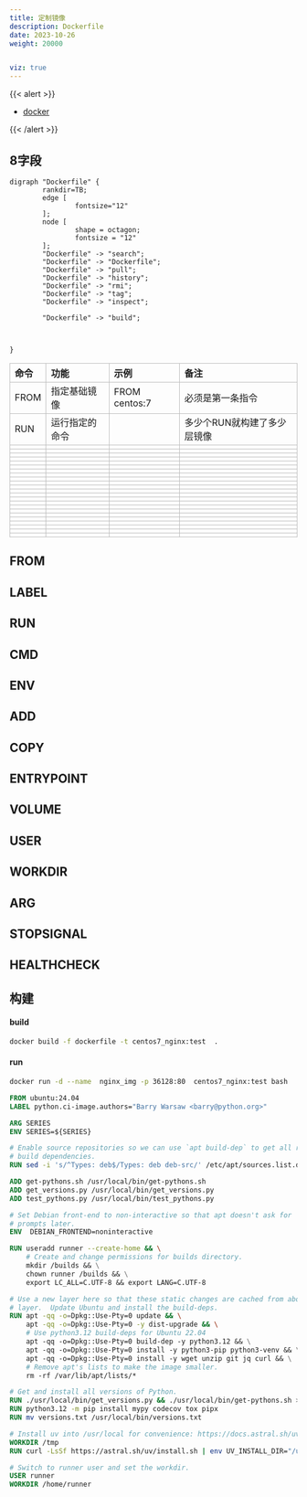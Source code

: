 ```yaml
---
title: 定制镜像
description: Dockerfile
date: 2023-10-26
weight: 20000


viz: true
---
```

<style>
th, td {
  border: 1px solid rgb(190, 190, 190);
}
</style>
{{< alert >}}

- [docker](https://docs.docker.com/reference/cli/docker/)

{{< /alert >}}




## 8字段
```viz-dot
digraph "Dockerfile" {
        rankdir=TB;
        edge [
                fontsize="12"
        ];
        node [
                shape = octagon;
                fontsize = "12"
        ];
        "Dockerfile" -> "search";
        "Dockerfile" -> "Dockerfile";
        "Dockerfile" -> "pull";
        "Dockerfile" -> "history";
        "Dockerfile" -> "rmi";
        "Dockerfile" -> "tag";
        "Dockerfile" -> "inspect";

        "Dockerfile" -> "build";



}
```




| 命令 | 功能           | 示例          | 备注                        |
|:-----|:---------------|:--------------|:----------------------------|
| FROM | 指定基础镜像   | FROM centos:7 | 必须是第一条指令            |
| RUN  | 运行指定的命令 |               | 多少个RUN就构建了多少层镜像 |
|      |                |               |                             |
|      |                |               |                             |
|      |                |               |                             |
|      |                |               |                             |
|      |                |               |                             |
|      |                |               |                             |
|      |                |               |                             |
|      |                |               |                             |
|      |                |               |                             |
|      |                |               |                             |
|      |                |               |                             |
|      |                |               |                             |
|      |                |               |                             |
|      |                |               |                             |
|      |                |               |                             |
|      |                |               |                             |
|      |                |               |                             |
|      |                |               |                             |
|      |                |               |                             |
|      |                |               |                             |
|      |                |               |                             |
|      |                |               |                             |
|      |                |               |                             |














## FROM

## LABEL


## RUN




## CMD




## ENV



## ADD


## COPY



## ENTRYPOINT




## VOLUME



## USER


## WORKDIR



## ARG



## STOPSIGNAL




## HEALTHCHECK








## 构建


#### build

```bash
docker build -f dockerfile -t centos7_nginx:test  .


```

#### run
```bash
docker run -d --name  nginx_img -p 36128:80  centos7_nginx:test bash

```





```dockerfile
FROM ubuntu:24.04
LABEL python.ci-image.authors="Barry Warsaw <barry@python.org>"

ARG SERIES
ENV SERIES=${SERIES}

# Enable source repositories so we can use `apt build-dep` to get all required
# build dependencies.
RUN sed -i 's/^Types: deb$/Types: deb deb-src/' /etc/apt/sources.list.d/ubuntu.sources

ADD get-pythons.sh /usr/local/bin/get-pythons.sh
ADD get_versions.py /usr/local/bin/get_versions.py
ADD test_pythons.py /usr/local/bin/test_pythons.py

# Set Debian front-end to non-interactive so that apt doesn't ask for
# prompts later.
ENV  DEBIAN_FRONTEND=noninteractive

RUN useradd runner --create-home && \
    # Create and change permissions for builds directory.
    mkdir /builds && \
    chown runner /builds && \
    export LC_ALL=C.UTF-8 && export LANG=C.UTF-8

# Use a new layer here so that these static changes are cached from above
# layer.  Update Ubuntu and install the build-deps.
RUN apt -qq -o=Dpkg::Use-Pty=0 update && \
    apt -qq -o=Dpkg::Use-Pty=0 -y dist-upgrade && \
    # Use python3.12 build-deps for Ubuntu 22.04
    apt -qq -o=Dpkg::Use-Pty=0 build-dep -y python3.12 && \
    apt -qq -o=Dpkg::Use-Pty=0 install -y python3-pip python3-venv && \
    apt -qq -o=Dpkg::Use-Pty=0 install -y wget unzip git jq curl && \
    # Remove apt's lists to make the image smaller.
    rm -rf /var/lib/apt/lists/*

# Get and install all versions of Python.
RUN ./usr/local/bin/get_versions.py && ./usr/local/bin/get-pythons.sh > /dev/null
RUN python3.12 -m pip install mypy codecov tox pipx
RUN mv versions.txt /usr/local/bin/versions.txt

# Install uv into /usr/local for convenience: https://docs.astral.sh/uv/
WORKDIR /tmp
RUN curl -LsSf https://astral.sh/uv/install.sh | env UV_INSTALL_DIR="/usr/local/bin" sh

# Switch to runner user and set the workdir.
USER runner
WORKDIR /home/runner


```



